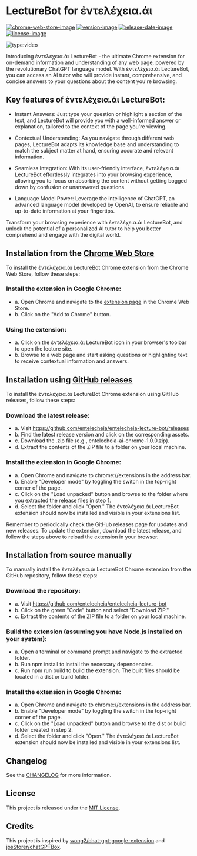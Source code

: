 # LectureBot for ἐντελέχεια.άι

[![chrome-web-store-image]][chrome-web-store-url]
[![version-image]][release-url]
[![release-date-image]][release-url]
[![license-image]][license-url]

<!-- Links: -->

[chrome-web-store-image]: https://img.shields.io/chrome-web-store/v/lfgfgbomindbccgidgalhhndggddpagd
[chrome-web-store-url]: https://chrome.google.com/webstore/detail/lecturebot-for-%E1%BC%90%CE%BD%CF%84%CE%B5%CE%BB%CE%AD%CF%87%CE%B5%CE%B9%CE%B1/lfgfgbomindbccgidgalhhndggddpagd
[license-image]: https://img.shields.io/github/license/entelecheia/entelecheia-lecture-bot
[license-url]: https://github.com/entelecheia/entelecheia-lecture-bot/blob/main/LICENSE
[version-image]: https://img.shields.io/github/v/release/entelecheia/entelecheia-lecture-bot?sort=semver
[release-date-image]: https://img.shields.io/github/release-date/entelecheia/entelecheia-lecture-bot
[release-url]: https://github.com/entelecheia/entelecheia-lecture-bot/releases
[repo-url]: https://github.com/entelecheia/entelecheia-lecture-bot
[docs-url]: https://lecture-bot.entelecheia.ai
[changelog]: https://github.com/entelecheia/entelecheia-lecture-bot/blob/main/docs/CHANGELOG.md
[contributing guidelines]: https://github.com/entelecheia/entelecheia-lecture-bot/blob/main/CONTRIBUTING.md

<!-- Links: -->

![type:video](https://www.youtube.com/embed/0aAeqGBcN3Q)

Introducing ἐντελέχεια.άι LectureBot - the ultimate Chrome extension for on-demand information and understanding of any web page, powered by the revolutionary ChatGPT language model. With ἐντελέχεια.άι LectureBot, you can access an AI tutor who will provide instant, comprehensive, and concise answers to your questions about the content you're browsing.

## Key features of ἐντελέχεια.άι LectureBot:

- Instant Answers: Just type your question or highlight a section of the text, and LectureBot will provide you with a well-informed answer or explanation, tailored to the context of the page you're viewing.

- Contextual Understanding: As you navigate through different web pages, LectureBot adapts its knowledge base and understanding to match the subject matter at hand, ensuring accurate and relevant information.

- Seamless Integration: With its user-friendly interface, ἐντελέχεια.άι LectureBot effortlessly integrates into your browsing experience, allowing you to focus on absorbing the content without getting bogged down by confusion or unanswered questions.

- Language Model Power: Leverage the intelligence of ChatGPT, an advanced language model developed by OpenAI, to ensure reliable and up-to-date information at your fingertips.

Transform your browsing experience with ἐντελέχεια.άι LectureBot, and unlock the potential of a personalized AI tutor to help you better comprehend and engage with the digital world.

## Installation from the [Chrome Web Store](https://chrome.google.com/webstore/detail/lecturebot-for-%E1%BC%90%CE%BD%CF%84%CE%B5%CE%BB%CE%AD%CF%87%CE%B5%CE%B9%CE%B1/lfgfgbomindbccgidgalhhndggddpagd)

To install the ἐντελέχεια.άι LectureBot Chrome extension from the Chrome Web Store, follow these steps:

### Install the extension in Google Chrome:

- a. Open Chrome and navigate to the [extension page](https://chrome.google.com/webstore/detail/lecturebot-for-%E1%BC%90%CE%BD%CF%84%CE%B5%CE%BB%CE%AD%CF%87%CE%B5%CE%B9%CE%B1/lfgfgbomindbccgidgalhhndggddpagd) in the Chrome Web Store.
- b. Click on the "Add to Chrome" button.

### Using the extension:

- a. Click on the ἐντελέχεια.άι LectureBot icon in your browser's toolbar to open the lecture site.
- b. Browse to a web page and start asking questions or highlighting text to receive contextual information and answers.

## Installation using [GitHub releases](https://github.com/entelecheia/entelecheia-lecture-bot/releases)

To install the ἐντελέχεια.άι LectureBot Chrome extension using GitHub releases, follow these steps:

### Download the latest release:

- a. Visit https://github.com/entelecheia/entelecheia-lecture-bot/releases
- b. Find the latest release version and click on the corresponding assets.
- c. Download the .zip file (e.g., entelecheia-ai-chrome-1.0.0.zip).
- d. Extract the contents of the ZIP file to a folder on your local machine.

### Install the extension in Google Chrome:

- a. Open Chrome and navigate to chrome://extensions in the address bar.
- b. Enable "Developer mode" by toggling the switch in the top-right corner of the page.
- c. Click on the "Load unpacked" button and browse to the folder where you extracted the release files in step 1.
- d. Select the folder and click "Open." The ἐντελέχεια.άι LectureBot extension should now be installed and visible in your extensions list.

Remember to periodically check the GitHub releases page for updates and new releases. To update the extension, download the latest release, and follow the steps above to reload the extension in your browser.

## Installation from source manually

To manually install the ἐντελέχεια.άι LectureBot Chrome extension from the GitHub repository, follow these steps:

### Download the repository:

- a. Visit https://github.com/entelecheia/entelecheia-lecture-bot
- b. Click on the green "Code" button and select "Download ZIP."
- c. Extract the contents of the ZIP file to a folder on your local machine.

### Build the extension (assuming you have Node.js installed on your system):

- a. Open a terminal or command prompt and navigate to the extracted folder.
- b. Run npm install to install the necessary dependencies.
- c. Run npm run build to build the extension. The built files should be located in a dist or build folder.

### Install the extension in Google Chrome:

- a. Open Chrome and navigate to chrome://extensions in the address bar.
- b. Enable "Developer mode" by toggling the switch in the top-right corner of the page.
- c. Click on the "Load unpacked" button and browse to the dist or build folder created in step 2.
- d. Select the folder and click "Open." The ἐντελέχεια.άι LectureBot extension should now be installed and visible in your extensions list.

## Changelog

See the [CHANGELOG] for more information.

## License

This project is released under the [MIT License][license-url].

## Credits

This project is inspired by [wong2/chat-gpt-google-extension](https://github.com/wong2/chat-gpt-google-extension) and [josStorer/chatGPTBox](https://github.com/josStorer/chatGPTBox).
